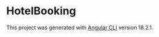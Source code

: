 # HotelBooking

This project was generated with [Angular CLI](https://github.com/angular/angular-cli) version 18.2.1.

